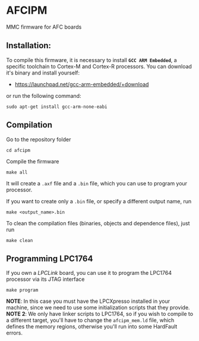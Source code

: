 # AFCIPM
MMC firmware for AFC boards

## Installation:
To compile this firmware, it is necessary to install **`GCC ARM Embedded`**, a specific toolchain to Cortex-M and Cortex-R processors.
You can download it's binary and install yourself:
* https://launchpad.net/gcc-arm-embedded/+download

or run the following command:

    sudo apt-get install gcc-arm-none-eabi

## Compilation

Go to the repository folder

    cd afcipm

Compile the firmware

    make all

It will create a `.axf` file and a `.bin` file, which you can use to program your processor.

If you want to create only a `.bin` file, or specify a different output name, run

    make <output_name>.bin

To clean the compilation files (binaries, objects and dependence files), just run

    make clean

## Programming LPC1764
If you own a *LPCLink* board, you can use it to program the LPC1764 processor via its JTAG interface

    make program

**NOTE**: In this case you must have the LPCXpresso installed in your machine, since we need to use some initialization scripts that they provide.
**NOTE 2**: We only have linker scripts to LPC1764, so if you wish to compile to a different target, you'll have to change the `afcipm_mem.ld` file, which defines the memory regions, otherwise you'll run into some HardFault errors.
